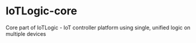 # IoTLogic-core
Core part of IoTLogic - IoT controller platform using single, unified logic on
multiple devices
